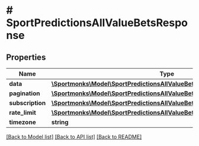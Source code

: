 # # SportPredictionsAllValueBetsResponse

## Properties

Name | Type | Description | Notes
------------ | ------------- | ------------- | -------------
**data** | [**\Sportmonks\Model\SportPredictionsAllValueBetsResponseDataInner[]**](SportPredictionsAllValueBetsResponseDataInner.md) |  | [optional]
**pagination** | [**\Sportmonks\Model\SportPredictionsAllValueBetsResponsePagination**](SportPredictionsAllValueBetsResponsePagination.md) |  | [optional]
**subscription** | [**\Sportmonks\Model\SportPredictionsAllValueBetsResponseSubscriptionInner[]**](SportPredictionsAllValueBetsResponseSubscriptionInner.md) |  | [optional]
**rate_limit** | [**\Sportmonks\Model\SportPredictionsAllValueBetsResponseRateLimit**](SportPredictionsAllValueBetsResponseRateLimit.md) |  | [optional]
**timezone** | **string** |  | [optional]

[[Back to Model list]](../../README.md#models) [[Back to API list]](../../README.md#endpoints) [[Back to README]](../../README.md)

